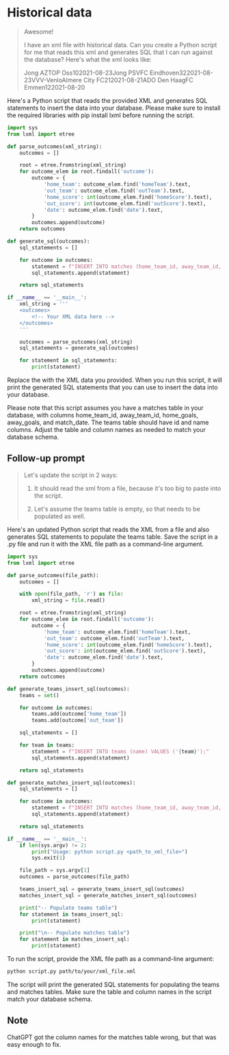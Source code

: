 # Historical data

> Awesome!
>
> I have an xml file with historical data. Can you create a Python script for me that reads this xml and generates SQL that I can run against the database? Here's what the xml looks like:
>
> <outcomes><outcome><homeTeam>Jong AZ</homeTeam><outTeam>TOP Oss</outTeam><homeScore>1</homeScore><outScore>0</outScore><date>2021-08-23</date></outcome><outcome><homeTeam>Jong PSV</homeTeam><outTeam>FC Eindhoven</outTeam><homeScore>3</homeScore><outScore>2</outScore><date>2021-08-23</date></outcome><outcome><homeTeam>VVV-Venlo</homeTeam><outTeam>Almere City FC</outTeam><homeScore>2</homeScore><outScore>1</outScore><date>2021-08-21</date></outcome><outcome><homeTeam>ADO Den Haag</homeTeam><outTeam>FC Emmen</outTeam><homeScore>1</homeScore><outScore>2</outScore><date>2021-08-20</date></outcome>

Here's a Python script that reads the provided XML and generates SQL statements to insert the data into your database. Please make sure to install the required libraries with pip install lxml before running the script.

```python
import sys
from lxml import etree

def parse_outcomes(xml_string):
    outcomes = []

    root = etree.fromstring(xml_string)
    for outcome_elem in root.findall('outcome'):
        outcome = {
            'home_team': outcome_elem.find('homeTeam').text,
            'out_team': outcome_elem.find('outTeam').text,
            'home_score': int(outcome_elem.find('homeScore').text),
            'out_score': int(outcome_elem.find('outScore').text),
            'date': outcome_elem.find('date').text,
        }
        outcomes.append(outcome)
    return outcomes

def generate_sql(outcomes):
    sql_statements = []

    for outcome in outcomes:
        statement = f"INSERT INTO matches (home_team_id, away_team_id, home_goals, away_goals, match_date) VALUES ((SELECT id FROM teams WHERE name = '{outcome['home_team']}'), (SELECT id FROM teams WHERE name = '{outcome['out_team']}'), {outcome['home_score']}, {outcome['out_score']}, '{outcome['date']}');"
        sql_statements.append(statement)

    return sql_statements

if __name__ == '__main__':
    xml_string = '''
    <outcomes>
        <!-- Your XML data here -->
    </outcomes>
    '''

    outcomes = parse_outcomes(xml_string)
    sql_statements = generate_sql(outcomes)

    for statement in sql_statements:
        print(statement)
```

Replace the <!-- Your XML data here --> with the XML data you provided. When you run this script, it will print the generated SQL statements that you can use to insert the data into your database.

Please note that this script assumes you have a matches table in your database, with columns home_team_id, away_team_id, home_goals, away_goals, and match_date. The teams table should have id and name columns. Adjust the table and column names as needed to match your database schema.

## Follow-up prompt

> Let's update the script in 2 ways:
>
> 1. It should read the xml from a file, because it's too big to paste into the script.
>
> 2. Let's assume the teams table is empty, so that needs to be populated as well.

Here's an updated Python script that reads the XML from a file and also generates SQL statements to populate the teams table. Save the script in a .py file and run it with the XML file path as a command-line argument.

```python
import sys
from lxml import etree

def parse_outcomes(file_path):
    outcomes = []

    with open(file_path, 'r') as file:
        xml_string = file.read()

    root = etree.fromstring(xml_string)
    for outcome_elem in root.findall('outcome'):
        outcome = {
            'home_team': outcome_elem.find('homeTeam').text,
            'out_team': outcome_elem.find('outTeam').text,
            'home_score': int(outcome_elem.find('homeScore').text),
            'out_score': int(outcome_elem.find('outScore').text),
            'date': outcome_elem.find('date').text,
        }
        outcomes.append(outcome)
    return outcomes

def generate_teams_insert_sql(outcomes):
    teams = set()

    for outcome in outcomes:
        teams.add(outcome['home_team'])
        teams.add(outcome['out_team'])

    sql_statements = []

    for team in teams:
        statement = f"INSERT INTO teams (name) VALUES ('{team}');"
        sql_statements.append(statement)

    return sql_statements

def generate_matches_insert_sql(outcomes):
    sql_statements = []

    for outcome in outcomes:
        statement = f"INSERT INTO matches (home_team_id, away_team_id, home_goals, away_goals, match_date) VALUES ((SELECT id FROM teams WHERE name = '{outcome['home_team']}'), (SELECT id FROM teams WHERE name = '{outcome['out_team']}'), {outcome['home_score']}, {outcome['out_score']}, '{outcome['date']}');"
        sql_statements.append(statement)

    return sql_statements

if __name__ == '__main__':
    if len(sys.argv) != 2:
        print("Usage: python script.py <path_to_xml_file>")
        sys.exit(1)

    file_path = sys.argv[1]
    outcomes = parse_outcomes(file_path)

    teams_insert_sql = generate_teams_insert_sql(outcomes)
    matches_insert_sql = generate_matches_insert_sql(outcomes)

    print("-- Populate teams table")
    for statement in teams_insert_sql:
        print(statement)

    print("\n-- Populate matches table")
    for statement in matches_insert_sql:
        print(statement)
```

To run the script, provide the XML file path as a command-line argument:

```bash
python script.py path/to/your/xml_file.xml
```

The script will print the generated SQL statements for populating the teams and matches tables. Make sure the table and column names in the script match your database schema.

## Note

ChatGPT got the column names for the matches table wrong, but that was easy enough to fix.
